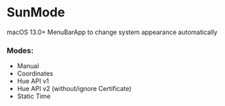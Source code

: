 # SunMode
macOS 13.0+ MenuBarApp to change system appearance automatically

### Modes:
- Manual
- Coordinates
- Hue API v1
- Hue API v2 (without/ignore Certificate)
- Static Time
